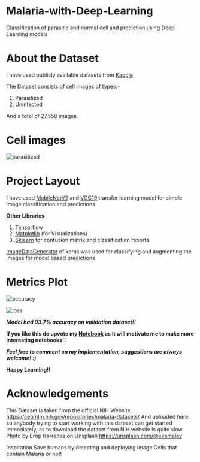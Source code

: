 # Malaria-with-Deep-Learning
Classification of parasitic and normal cell and prediction using Deep Learning models

# About the Dataset
I have used publicly available datasets from [Kaggle](https://www.kaggle.com/iarunava/cell-images-for-detecting-malaria)

The Dataset consists of cell images of types:-
1. Parasitized
2. Uninfected

And a total of 27,558 images.
# Cell images

![parasitized](https://www.kaggleusercontent.com/kf/38019995/eyJhbGciOiJkaXIiLCJlbmMiOiJBMTI4Q0JDLUhTMjU2In0..ci9NK3FUepZwRjYXra-tPQ.9vgHR-WpY2BbjkbACV3npShfZsbr4gB6yW76O1iMisZRMkxJ_B1ZeVzlVOT5ebnITCiU2hq2fVNKJPEGMkD5u0qhVlohHHwnP-4Z_yxcpoONAPhq7mAcQcSb2VOO4Fci2LBJPWWvAX61CF0K5-cZfD7ATcNX0qCZAOlQyUtt7AyGwqR5VmnDjTE5GuXruHTFIy3t-tsqnaLCYR2rMYEdKf3Pvm54g5laOjSuiytVsZDRiIxBPu1x_Y_1_22DIkB90MJvBQsLbCRh17xHrIaKlZQIA6QNGAf8w-ERdeAF0wBKCRVA8OzDntSElVGYRirVAOUAl2uxoq6aYg0pqoTGWXt3AilwsL_-agkpIItk-HDlReFe-XEzUIr8Hnb2jhnONV8jNzFvzMQIyFaAUdYIr6Myf3AyAETbbQDtP9xOEzcADObC_GIywjouEKaam9EV_xBpYnYPWkXA-77r5jA4D72RFYf_uXsk_bXY9ngxQSLO-Cjf4s3_jYzkM4Mcm1jt6SJsY33kVaNqY2Cc-_T_xzyPr9nXOZ4WMQKKHW0ufxWwu-wstd2DECpFA3UUqRxIVy9QOqzXUaQ3iX5XmyahAlyTjOCx19mvgJ_wlHiT5_njwdGhClocCBm8xC4xF08ev0p0_ESFIAkUpo9x8tseVjZ1t_ZOmh6wo5Gsoi9_E1V1IHP9134-Uw2dr6gzEBu7.c3F46bAKP-_yj9H2xuDmYQ/__results___files/__results___9_1.png)

# Project Layout
I have used [MobileNetV2](https://keras.io/api/applications/mobilenet/) and [VGG19](https://keras.io/api/applications/vgg/) transfer learning model for simple image classification and predictions

**Other Libraries**
1. [Tensorflow](https://tensorflow.org/)
2. [Matplotlib](https://matplotlib.org/) (for Visualizations)
3. [Sklearn](https://scikit-learn.org/stable/) for confusion matrix and classification reports

[ImageDataGenerator](https://keras.io/api/preprocessing/image/) of keras was used for classifying and augmenting the images for model based predictions

# Metrics Plot

![accuracy](https://www.kaggleusercontent.com/kf/38019995/eyJhbGciOiJkaXIiLCJlbmMiOiJBMTI4Q0JDLUhTMjU2In0..ci9NK3FUepZwRjYXra-tPQ.9vgHR-WpY2BbjkbACV3npShfZsbr4gB6yW76O1iMisZRMkxJ_B1ZeVzlVOT5ebnITCiU2hq2fVNKJPEGMkD5u0qhVlohHHwnP-4Z_yxcpoONAPhq7mAcQcSb2VOO4Fci2LBJPWWvAX61CF0K5-cZfD7ATcNX0qCZAOlQyUtt7AyGwqR5VmnDjTE5GuXruHTFIy3t-tsqnaLCYR2rMYEdKf3Pvm54g5laOjSuiytVsZDRiIxBPu1x_Y_1_22DIkB90MJvBQsLbCRh17xHrIaKlZQIA6QNGAf8w-ERdeAF0wBKCRVA8OzDntSElVGYRirVAOUAl2uxoq6aYg0pqoTGWXt3AilwsL_-agkpIItk-HDlReFe-XEzUIr8Hnb2jhnONV8jNzFvzMQIyFaAUdYIr6Myf3AyAETbbQDtP9xOEzcADObC_GIywjouEKaam9EV_xBpYnYPWkXA-77r5jA4D72RFYf_uXsk_bXY9ngxQSLO-Cjf4s3_jYzkM4Mcm1jt6SJsY33kVaNqY2Cc-_T_xzyPr9nXOZ4WMQKKHW0ufxWwu-wstd2DECpFA3UUqRxIVy9QOqzXUaQ3iX5XmyahAlyTjOCx19mvgJ_wlHiT5_njwdGhClocCBm8xC4xF08ev0p0_ESFIAkUpo9x8tseVjZ1t_ZOmh6wo5Gsoi9_E1V1IHP9134-Uw2dr6gzEBu7.c3F46bAKP-_yj9H2xuDmYQ/__results___files/__results___16_0.png)

![loss](https://www.kaggleusercontent.com/kf/38019995/eyJhbGciOiJkaXIiLCJlbmMiOiJBMTI4Q0JDLUhTMjU2In0..ci9NK3FUepZwRjYXra-tPQ.9vgHR-WpY2BbjkbACV3npShfZsbr4gB6yW76O1iMisZRMkxJ_B1ZeVzlVOT5ebnITCiU2hq2fVNKJPEGMkD5u0qhVlohHHwnP-4Z_yxcpoONAPhq7mAcQcSb2VOO4Fci2LBJPWWvAX61CF0K5-cZfD7ATcNX0qCZAOlQyUtt7AyGwqR5VmnDjTE5GuXruHTFIy3t-tsqnaLCYR2rMYEdKf3Pvm54g5laOjSuiytVsZDRiIxBPu1x_Y_1_22DIkB90MJvBQsLbCRh17xHrIaKlZQIA6QNGAf8w-ERdeAF0wBKCRVA8OzDntSElVGYRirVAOUAl2uxoq6aYg0pqoTGWXt3AilwsL_-agkpIItk-HDlReFe-XEzUIr8Hnb2jhnONV8jNzFvzMQIyFaAUdYIr6Myf3AyAETbbQDtP9xOEzcADObC_GIywjouEKaam9EV_xBpYnYPWkXA-77r5jA4D72RFYf_uXsk_bXY9ngxQSLO-Cjf4s3_jYzkM4Mcm1jt6SJsY33kVaNqY2Cc-_T_xzyPr9nXOZ4WMQKKHW0ufxWwu-wstd2DECpFA3UUqRxIVy9QOqzXUaQ3iX5XmyahAlyTjOCx19mvgJ_wlHiT5_njwdGhClocCBm8xC4xF08ev0p0_ESFIAkUpo9x8tseVjZ1t_ZOmh6wo5Gsoi9_E1V1IHP9134-Uw2dr6gzEBu7.c3F46bAKP-_yj9H2xuDmYQ/__results___files/__results___16_1.png)

***Model had 93.7% accuracy on validation dataset!!***

**If you like this do upvote my [Notebook](https://www.kaggle.com/digvijayyadav/malaria-and-simple-deep-learning) as it will motivate me to make more interesting notebooks!!**

***Feel free to comment on my implementation, suggestions are always welcome! :)***

**Happy Learning!!**
# Acknowledgements
This Dataset is taken from the official NIH Website: https://ceb.nlm.nih.gov/repositories/malaria-datasets/
And uploaded here, so anybody trying to start working with this dataset can get started immediately, as to download the
dataset from NIH website is quite slow.
Photo by Егор Камелев on Unsplash
https://unsplash.com/@ekamelev

Inspiration
Save humans by detecting and deploying Image Cells that contain Malaria or not!
